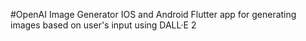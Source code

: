 #OpenAI Image Generator
IOS and Android Flutter app for generating images based on user's input using DALL·E 2
